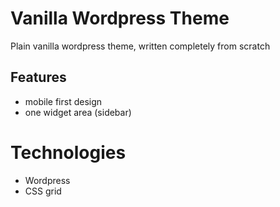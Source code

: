 # Vanilla Wordpress Theme
Plain vanilla wordpress theme, written completely from scratch

## Features
- mobile first design
- one widget area (sidebar)

# Technologies
- Wordpress
- CSS grid
